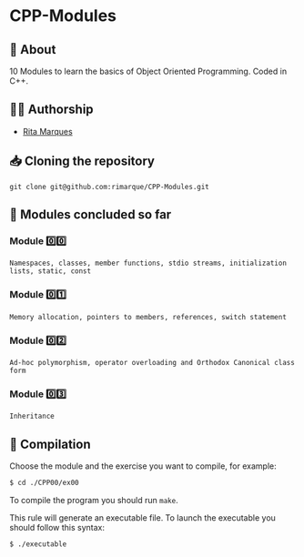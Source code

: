 # **CPP-Modules**

## :speech_balloon: **About**
10 Modules to learn the basics of Object Oriented Programming. Coded in C++.

## 🙋‍♀️ **Authorship**
- [Rita Marques](https://github.com/rimarque)

## :inbox_tray: **Cloning the repository**

```shell
git clone git@github.com:rimarque/CPP-Modules.git
```

## 💎 **Modules concluded so far**
### **Module** 0️⃣0️⃣
```
Namespaces, classes, member functions, stdio streams, initialization lists, static, const
```
### **Module** 0️⃣1️⃣
```
Memory allocation, pointers to members, references, switch statement
```

### **Module** 0️⃣2️⃣
```
Ad-hoc polymorphism, operator overloading and Orthodox Canonical class form
```

### **Module** 0️⃣3️⃣
```
Inheritance
```

## :link: **Compilation**

Choose the module and the exercise you want to compile, for example:

```sh
$ cd ./CPP00/ex00
```

To compile the program you should run `make`.

This rule will generate an executable file. To launch the executable you should follow this syntax:

```sh
$ ./executable
```

